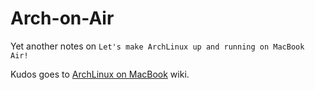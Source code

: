 # Arch-on-Air

Yet another notes on `Let's make ArchLinux up and running on MacBook Air!`

Kudos goes to [ArchLinux on MacBook](https://wiki.archlinux.org/index.php/MacBook) wiki.

